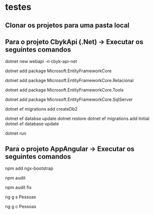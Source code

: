 # testes

## Clonar os projetos para uma pasta local

## Para o projeto CbykApi (.Net) -> Executar os seguintes comandos
dotnet new webapi -n cbyk-api-net

dotnet add package Microsoft.EntityFrameworkCore

dotnet add package Microsoft.EntityFrameworkCore.Relacional

dotnet add package Microsoft.EntityFrameworkCore.Tools

dotnet add package Microsoft.EntityFrameworkCore.SqlServer

dotnet ef migrations add createDb2


dotnet ef databse update
dotnet restore
dotnet ef migrations add Initial
dotnet ef database update

dotnet run

## Para o projeto AppAngular -> Executar os seguintes comandos

npm add ngx-bootstrap

npm audit

npm audit fix

ng g s Pessoas

ng g c Pessoas
